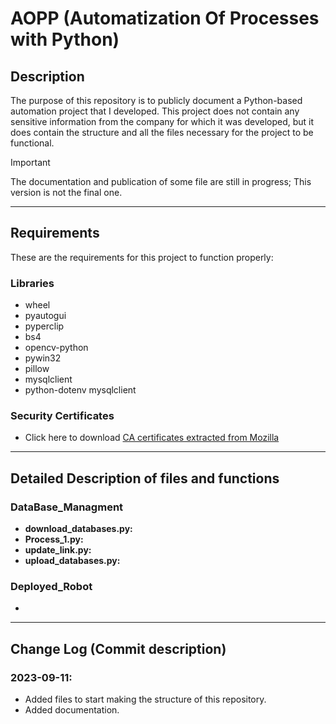 # AOPP (Automatization Of Processes with Python)

## Description
The purpose of this repository is to publicly document a Python-based automation project that I developed. This project does not contain any sensitive information from the company for which it was developed, but it does contain the structure and all the files necessary for the project to be functional.

>[!IMPORTANT]
>
>The documentation and publication of some file are still in progress; This version is not the final one.

---

## Requirements
These are the requirements for this project to function properly:
   ### Libraries
   - wheel
   - pyautogui
   - pyperclip
   - bs4
   - opencv-python
   - pywin32
   - pillow
   - mysqlclient
   - python-dotenv mysqlclient

   ### Security Certificates
   - Click here to download [CA certificates extracted from Mozilla](https://curl.se/docs/caextract.html)

--- 

## Detailed Description of files and functions
### DataBase_Managment
   - **download_databases.py:** 
   - **Process_1.py:** 
   - **update_link.py:** 
   - **upload_databases.py:** 

### Deployed_Robot
   - 

---

## Change Log (Commit description)
### 2023-09-11:
- Added files to start making the structure of this repository.
- Added documentation.